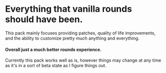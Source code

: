 # Everything that vanilla rounds should have been.
This pack mainly focuses providing patches, quality of life improvements, and the ability to customize pretty much anything and everything.

#### Overall just a much better rounds experience.

Currently this pack works well as is, however things may change at any time as it's in a sort of beta state as I figure things out.